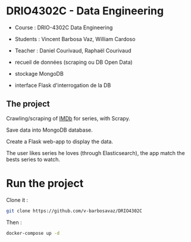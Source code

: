 # DRIO4302C - Data Engineering

- Course : DRIO-4302C Data Engineering
- Students : Vincent Barbosa Vaz, William Cardoso
- Teacher : Daniel Courivaud, Raphaël Courivaud

- recueil de données (scraping ou DB Open Data)
- stockage MongoDB
- interface Flask d'interrogation de la DB

## The project

Crawling/scraping of [IMDb](https://www.imdb.com/) for series, with Scrapy.

Save data into MongoDB database.

Create a Flask web-app to display the data.

The user likes series he loves (through Elasticsearch), the app match the bests series to watch.

# Run the project

Clone it :

```bash
git clone https://github.com/v-barbosavaz/DRIO4302C
```

Then :

```bash
docker-compose up -d
```